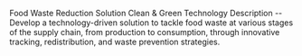 
Food Waste Reduction Solution 
Clean & Green Technology
Description -- Develop a technology-driven solution to tackle food waste at various stages of the supply chain, from production to consumption, through innovative tracking, redistribution, and waste prevention strategies.


